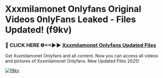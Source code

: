 # Xxxmilamonet Onlyfans Original Videos 0nlyFans Leaked - Files Updated! (f9kv)

<h3>🔴 CLICK HERE 🌐==►► <a href="https://tinyurl.com/3hn5wdd3" rel="nofollow">Xxxmilamonet Onlyfans Updated Files</a></h3>

Get Xxxmilamonet Onlyfans and all content. Now you can access all videos and pictures of Xxxmilamonet Onlyfans. New Updated Files 2025!

[![f9kv](https://i.imgur.com/4HnBqBT.gif)](https://tinyurl.com/3hn5wdd3)
